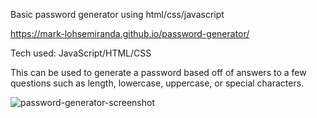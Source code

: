 Basic password generator using html/css/javascript


https://mark-lohsemiranda.github.io/password-generator/

Tech used: JavaScript/HTML/CSS

This can be used to generate a password based off of answers to a few questions such as length, lowercase, uppercase, or special characters.

![password-generator-screenshot](https://user-images.githubusercontent.com/83737312/133911806-d817e118-32f3-4636-b6bf-09f47fc04ac8.png)
